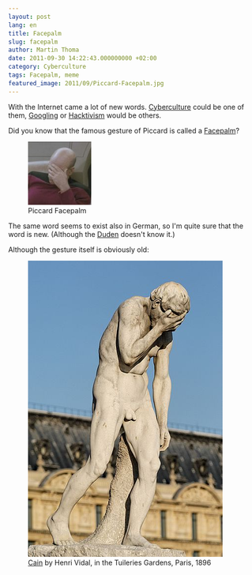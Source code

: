 ```yaml
---
layout: post
lang: en
title: Facepalm
slug: facepalm
author: Martin Thoma
date: 2011-09-30 14:22:43.000000000 +02:00
category: Cyberculture
tags: Facepalm, meme
featured_image: 2011/09/Piccard-Facepalm.jpg
---
```

With the Internet came a lot of new words. <a href="http://en.wikipedia.org/wiki/Cyberculture">Cyberculture</a> could be one of them, <a href="http://en.wikipedia.org/wiki/Google_(verb)">Googling</a> or <a href="http://en.wikipedia.org/wiki/Hacktivism">Hacktivism</a> would be others.

Did you know that the famous gesture of Piccard is called a <a href="http://en.wikipedia.org/wiki/Facepalm">Facepalm</a>?
<figure class="aligncenter">
            <a href="../images/2011/09/Piccard-Facepalm.jpg"><img src="../images/2011/09/Piccard-Facepalm.jpg" alt="Piccard Facepalm" style="max-width:128px;max-height:128px" class="size-full wp-image-3171"/></a>
            <figcaption class="text-center">Piccard Facepalm</figcaption>
        </figure>

The same word seems to exist also in German, so I'm quite sure that the word is new. (Although the <a href="http://en.wikipedia.org/wiki/Duden">Duden</a> doesn't know it.)

Although the gesture itself is obviously old:

<figure class="aligncenter">
            <a href="../images/2011/09/Cain_Henri_Vidal_Tuileries.jpg"><img src="../images/2011/09/Cain_Henri_Vidal_Tuileries.jpg" alt="Cain by Henri Vidal, in the Tuileries Gardens, Paris, 1896" style="max-width:394px;max-height:600px" class="size-full wp-image-3181"/></a>
            <figcaption class="text-center"><a href='http://commons.wikimedia.org/wiki/File:Cain_Henri_Vidal_Tuileries.jpg'>Cain</a> by Henri Vidal, in the Tuileries Gardens, Paris, 1896</figcaption>
        </figure>
